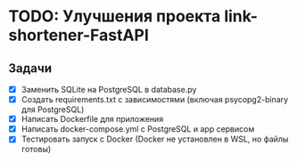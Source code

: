 # TODO: Улучшения проекта link-shortener-FastAPI

## Задачи
- [x] Заменить SQLite на PostgreSQL в database.py
- [x] Создать requirements.txt с зависимостями (включая psycopg2-binary для PostgreSQL)
- [x] Написать Dockerfile для приложения
- [x] Написать docker-compose.yml с PostgreSQL и app сервисом
- [x] Тестировать запуск с Docker (Docker не установлен в WSL, но файлы готовы)
